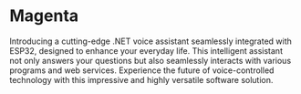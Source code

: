 # Magenta
Introducing a cutting-edge .NET voice assistant seamlessly integrated with ESP32, designed to enhance your everyday life.
This intelligent assistant not only answers your questions but also seamlessly interacts with various programs and web services. 
Experience the future of voice-controlled technology with this impressive and highly versatile software solution.
